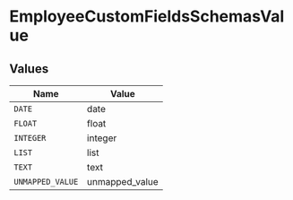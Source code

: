 # EmployeeCustomFieldsSchemasValue


## Values

| Name             | Value            |
| ---------------- | ---------------- |
| `DATE`           | date             |
| `FLOAT`          | float            |
| `INTEGER`        | integer          |
| `LIST`           | list             |
| `TEXT`           | text             |
| `UNMAPPED_VALUE` | unmapped_value   |